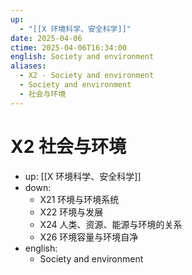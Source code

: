 ```yaml
---
up:
  - "[[X 环境科学、安全科学]]"
date: 2025-04-06
ctime: 2025-04-06T16:34:00
english: Society and environment
aliases:
  - X2 - Society and environment
  - Society and environment
  - 社会与环境
---
```


# X2 社会与环境

- up: [[X 环境科学、安全科学]]
- down:
	- X21 环境与环境系统
	- X22 环境与发展
	- X24 人类、资源、能源与环境的关系
	- X26 环境容量与环境自净
- english:
	- Society and environment
